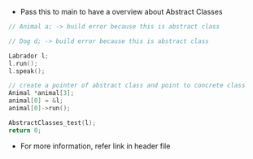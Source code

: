 
- Pass this to main to have a overview about Abstract Classes
``` C++
// Animal a; -> build error because this is abstract class

// Dog d; -> build error because this is abstract class

Labrador l;
l.run();
l.speak();

// create a pointer of abstract class and point to concrete class
Animal *animal[3];
animal[0] = &l;
animal[0]->run();

AbstractClasses_test(l);
return 0;   
```
- For more information, refer link in header file